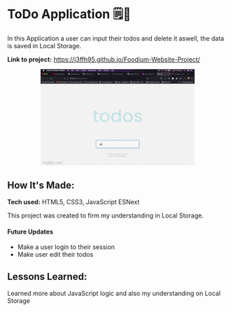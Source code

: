 # ToDo Application 🗒📝
In this Application a user can input their todos and delete it aswell, the data is saved in Local Storage.

**Link to project:** https://j3ffh95.github.io/Foodium-Website-Project/

<p align="center">
  <img width="70%" src="https://github.com/j3ffh95/ToDo-list/blob/main/simpleTodoApp.gif" alt="ToDo Application Gif" />
</p>

## How It's Made:

**Tech used:** HTML5, CSS3, JavaScript ESNext

This project was created to firm my understanding in Local Storage. 

#### Future Updates

* Make a user login to their session
* Make user edit their todos


## Lessons Learned:

Learned more about JavaScript logic and also my understanding on Local Storage
